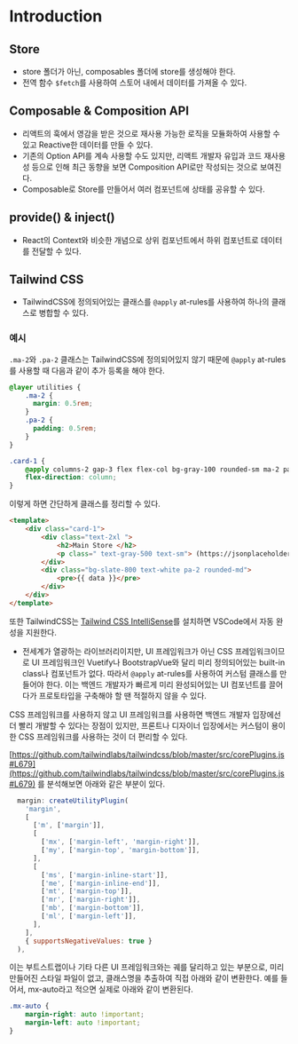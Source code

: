 # Introduction

## Store
- store 폴더가 아닌, composables 폴더에 store를 생성해야 한다.
- 전역 함수 `$fetch`를 사용하여 스토어 내에서 데이터를 가져올 수 있다.

## Composable & Composition API
- 리액트의 훅에서 영감을 받은 것으로 재사용 가능한 로직을 모듈화하여 사용할 수 있고 Reactive한 데이터를 만들 수 있다.
- 기존의 Option API를 계속 사용할 수도 있지만, 리액트 개발자 유입과 코드 재사용성 등으로 인해 최근 동향을 보면 Composition API로만 작성되는 것으로 보여진다. 
- Composable로 Store를 만들어서 여러 컴포넌트에 상태를 공유할 수 있다.

## provide() & inject()
- React의 Context와 비슷한 개념으로 상위 컴포넌트에서 하위 컴포넌트로 데이터를 전달할 수 있다.

## Tailwind CSS
- TailwindCSS에 정의되어있는 클래스를 `@apply` at-rules를 사용하여 하나의 클래스로 병합할 수 있다.

### 예시
`.ma-2`와 `.pa-2` 클래스는 TailwindCSS에 정의되어있지 않기 때문에 `@apply` at-rules를 사용할 때 다음과 같이 추가 등록을 해야 한다.

```css
@layer utilities {
    .ma-2 {
      margin: 0.5rem;
    }
    .pa-2 {
      padding: 0.5rem;
    }
}

.card-1 {
    @apply columns-2 gap-3 flex flex-col bg-gray-100 rounded-sm ma-2 pa-2 justify-items-center items-center;
    flex-direction: column;
}
```

이렇게 하면 간단하게 클래스를 정리할 수 있다.

```html
<template>
    <div class="card-1">
        <div class="text-2xl ">
            <h2>Main Store </h2>
            <p class=" text-gray-500 text-sm"> (https://jsonplaceholder.typicode.com/todos/1 호출) </p>
        </div>
        <div class="bg-slate-800 text-white pa-2 rounded-md">
            <pre>{{ data }}</pre>
        </div>
    </div>
</template>
```

또한 TailwindCSS는 [Tailwind CSS IntelliSense](https://marketplace.visualstudio.com/items?itemName=bradlc.vscode-tailwindcss)를 설치하면 VSCode에서 자동 완성을 지원한다.

- 전세계가 열광하는 라이브러리이지만, UI 프레임워크가 아닌 CSS 프레임워크이므로 UI 프레임워크인 Vuetify나 BootstrapVue와 달리 미리 정의되어있는 built-in class나 컴포넌트가 없다. 따라서 `@apply` at-rules를 사용하여 커스텀 클래스를 만들어야 한다. 이는 백엔드 개발자가 빠르게 미리 완성되어있는 UI 컴포넌트를 끌어다가 프로토타입을 구축해야 할 땐 적절하지 않을 수 있다. 

CSS 프레임워크를 사용하지 않고 UI 프레임워크를 사용하면 백엔드 개발자 입장에선 더 빨리 개발할 수 있다는 장점이 있지만, 프론트나 디자이너 입장에서는 커스텀이 용이한 CSS 프레임워크를 사용하는 것이 더 편리할 수 있다.

[https://github.com/tailwindlabs/tailwindcss/blob/master/src/corePlugins.js#L679](https://github.com/tailwindlabs/tailwindcss/blob/master/src/corePlugins.js#L679) 를 분석해보면 아래와 같은 부분이 있다.

```js
  margin: createUtilityPlugin(
    'margin',
    [
      ['m', ['margin']],
      [
        ['mx', ['margin-left', 'margin-right']],
        ['my', ['margin-top', 'margin-bottom']],
      ],
      [
        ['ms', ['margin-inline-start']],
        ['me', ['margin-inline-end']],
        ['mt', ['margin-top']],
        ['mr', ['margin-right']],
        ['mb', ['margin-bottom']],
        ['ml', ['margin-left']],
      ],
    ],
    { supportsNegativeValues: true }
  ),
```

이는 부트스트랩이나 기타 다른 UI 프레임워크와는 궤를 달리하고 있는 부분으로, 미리 만들어진 스타일 파일이 없고, 클래스명을 추출하여 직접 아래와 같이 변환한다. 예를 들어서, mx-auto라고 적으면 실제로 아래와 같이 변환된다.


```css
.mx-auto {
    margin-right: auto !important;
    margin-left: auto !important;
}
````

